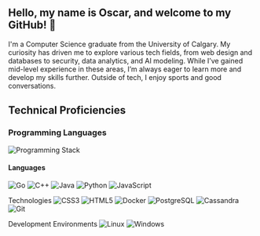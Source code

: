 ## Hello, my name is Oscar, and welcome to my GitHub! 👋

<!--
**OscarCampos98/OscarCampos98** is a ✨ _special_ ✨ repository because its `README.md` (this file) appears on your GitHub profile.

Here are some ideas to get you started:

- 🔭 I’m currently working on ...
- 🌱 I’m currently learning ...
- 👯 I’m looking to collaborate on ...
- 🤔 I’m looking for help with ...
- 💬 Ask me about ...
- 📫 How to reach me: ...
- 😄 Pronouns: ...
- ⚡ Fun fact: ...
-->
I'm a Computer Science graduate from the University of Calgary. My curiosity has driven me to explore various tech fields, from web design and databases to security, data analytics, and AI modeling.
While I’ve gained mid-level experience in these areas, I’m always eager to learn more and develop my skills further. Outside of tech, I enjoy sports and good conversations.

## Technical Proficiencies

### Programming Languages
![Programming Stack](URL_OF_YOUR_IMAGE)

#### Languages
<!-- url for badges AKA -->
<img src="https://img.shields.io/badge/Go-00ADD8?style=for-the-badge&logo=go&logoColor=white" alt="Go" /> 


<!-- -->
<img src="https://img.shields.io/badge/C++-00599C?style=for-the-badge&logo=cplusplus&logoColor=white" alt="C++" /> 
<!-- -->
<img src="https://img.shields.io/badge/Java-007396?style=for-the-badge&logo=java&logoColor=white" alt="Java" /> 
<!-- -->
<img src="https://img.shields.io/badge/Python-3776AB?style=for-the-badge&logo=python&logoColor=white" alt="Python" /> 
<!-- -->
<img src="https://img.shields.io/badge/JavaScript-F7DF1E?style=for-the-badge&logo=javascript&logoColor=black" alt="JavaScript" />



<!-- -->
Technologies
<img src="https://img.shields.io/badge/CSS3-1572B6?style=for-the-badge&logo=css3&logoColor=white" alt="CSS3" /> 
<img src="https://img.shields.io/badge/HTML5-E34F26?style=for-the-badge&logo=html5&logoColor=white" alt="HTML5" /> 
<img src="https://img.shields.io/badge/Docker-2496ED?style=for-the-badge&logo=docker&logoColor=white" alt="Docker" /> 
<img src="https://img.shields.io/badge/PostgreSQL-4169E1?style=for-the-badge&logo=postgresql&logoColor=white" alt="PostgreSQL" /> 
<img src="https://img.shields.io/badge/Cassandra-1287B1?style=for-the-badge&logo=apache-cassandra&logoColor=white" alt="Cassandra" /> 
<img src="https://img.shields.io/badge/Git-F05032?style=for-the-badge&logo=git&logoColor=white" alt="Git" />

Development Environments
<img src="https://img.shields.io/badge/Linux-FCC624?style=for-the-badge&logo=linux&logoColor=black" alt="Linux" />
<img src="https://img.shields.io/badge/Windows-0078D6?style=for-the-badge&logo=windows&logoColor=white" alt="Windows" />




